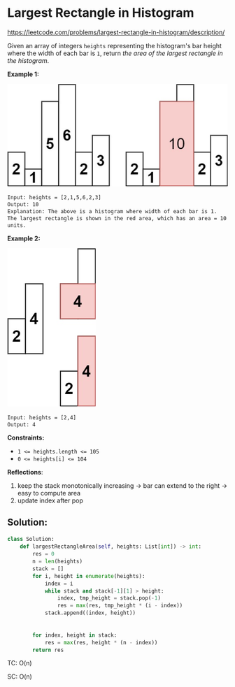 # Largest Rectangle in Histogram

https://leetcode.com/problems/largest-rectangle-in-histogram/description/

Given an array of integers `heights` representing the histogram's bar height where the width of each bar is `1`, return *the area of the largest rectangle in the histogram*.

 

**Example 1:**

![img](./assets/histogram.jpg)

```
Input: heights = [2,1,5,6,2,3]
Output: 10
Explanation: The above is a histogram where width of each bar is 1.
The largest rectangle is shown in the red area, which has an area = 10 units.
```

**Example 2:**

![img](./assets/histogram-1.jpg)

```
Input: heights = [2,4]
Output: 4
```

 

**Constraints:**

- `1 <= heights.length <= 105`
- `0 <= heights[i] <= 104`



**Reflections**:

1. keep the stack monotonically increasing -> bar can extend to the right -> easy to compute area
2. update index after pop



## Solution:

```python
class Solution:
    def largestRectangleArea(self, heights: List[int]) -> int:
        res = 0
        n = len(heights)
        stack = []
        for i, height in enumerate(heights):
            index = i
            while stack and stack[-1][1] > height:
                index, tmp_height = stack.pop(-1)
                res = max(res, tmp_height * (i - index))
            stack.append((index, height))
        
        
        for index, height in stack:
            res = max(res, height * (n - index))
        return res
```

TC: O(n)

SC: O(n)